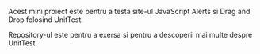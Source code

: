 Acest mini proiect este pentru a testa site-ul JavaScript Alerts si Drag and Drop folosind UnitTest. 

Repository-ul este pentru a exersa si pentru a descoperii mai multe despre UnitTest.
